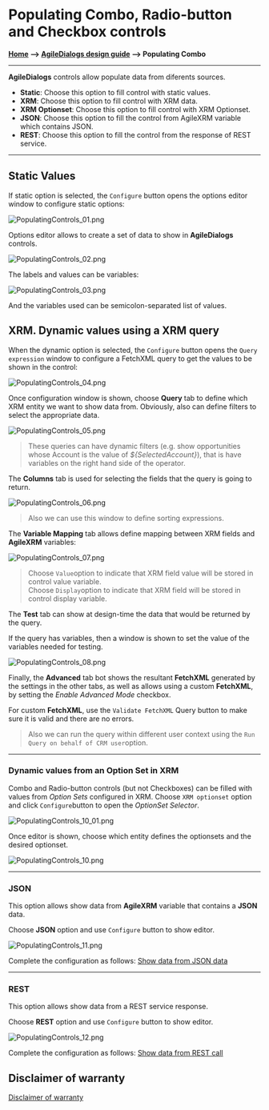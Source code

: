 # Populating Combo, Radio-button and Checkbox controls

**[Home](/) --> [AgileDialogs design guide](/guides/AgileDialogs-DesignGuide.md) --> Populating Combo**

---

**AgileDialogs** controls allow populate data from diferents sources.

- **Static**: Choose this option to fill control with static values.
- **XRM**: Choose this option to fill control with XRM data.
- **XRM Optionset**: Choose this option to fill control with XRM Optionset.
- **JSON**: Choose this option to fill the control from AgileXRM variable which contains JSON.
- **REST**: Choose this option to fill the control from the response of REST service.

---

## Static Values

If static option is selected, the `Configure` button opens the options editor window to configure static options:

![PopulatingControls_01.png](../media/AgileDialogsDesignGuide/PopulatingControls_01.png)

Options editor allows to create a set of data to show in **AgileDialogs** controls.

![PopulatingControls_02.png](../media/AgileDialogsDesignGuide/PopulatingControls_02.png)

The labels and values can be variables:

![PopulatingControls_03.png](../media/AgileDialogsDesignGuide/PopulatingControls_03.png)

And the variables used can be semicolon-separated list of values.

## XRM. Dynamic values using a XRM query

When the dynamic option is selected, the `Configure` button opens the `Query expression` window to configure a FetchXML query to get the values to be shown in the
control:

![PopulatingControls_04.png](../media/AgileDialogsDesignGuide/PopulatingControls_04.png)

Once configuration window is shown, choose **Query** tab to define  which XRM entity we want to show data from. Obviously, also can define filters to select the appropriate data.

![PopulatingControls_05.png](../media/AgileDialogsDesignGuide/PopulatingControls_05.png)

> These queries can have dynamic filters (e.g. show opportunities whose
Account is the value of *\${SelectedAccount}*), that is have variables on the right hand side of the operator.

The **Columns** tab is used for selecting the fields that the query is going
to return.

![PopulatingControls_06.png](../media/AgileDialogsDesignGuide/PopulatingControls_06.png)

> Also we can use this window to define sorting expressions.

The **Variable Mapping** tab allows define mapping between XRM fields and **AgileXRM** variables:

![PopulatingControls_07.png](../media/AgileDialogsDesignGuide/PopulatingControls_07.png)
> Choose `Value`option to indicate that XRM field value will be stored in control value variable.  
> Choose `Display`option to indicate that XRM field will be stored in control display variable.

The **Test** tab can show at design-time the data that would be returned by the query.

If the query has variables, then a window is shown to set the value of the variables needed for testing.

![PopulatingControls_08.png](../media/AgileDialogsDesignGuide/PopulatingControls_08.png)

Finally, the **Advanced** tab bot shows the resultant **FetchXML** generated by the settings
in the other tabs, as well as allows using a custom **FetchXML**, by setting the *Enable Advanced Mode* checkbox.

For custom **FetchXML**, use the `Validate FetchXML` Query button to make sure it is valid and there are no errors.

<!--
Note that an attribute called *ReturnInternalValue* is used in the XML that is not standard FetchXML, and defines if the Formatted Value/Display Value of a field is returned or the internal value (e.g. for Date, Currency,Number, OptionSet, etc. ).

![](../media/AgileDialogsDesignGuide/PopulatingControls_09.png)
-->
> Also we can run the query within different user context using the `Run Query on behalf of CRM user`option.

---

### Dynamic values from an Option Set in XRM

Combo and Radio-button controls (but not Checkboxes) can be filled with values from *Option Sets* configured in XRM. 
Choose `XRM optionset` option and click `Configure`button to open the *OptionSet Selector*.

![PopulatingControls_10_01.png](../media/AgileDialogsDesignGuide/PopulatingControls_10_01.png)

Once editor is shown, choose which entity defines the optionsets and the desired optionset.

![PopulatingControls_10.png](../media/AgileDialogsDesignGuide/PopulatingControls_10.png)

---

### JSON

This option allows show data from **AgileXRM** variable that contains a **JSON** data.

Choose **JSON** option and use `Configure` button to show editor.

![PopulatingControls_11.png](../media/AgileDialogsDesignGuide/PopulatingControls_11.png)

Complete the configuration as follows: [Show data from JSON data](JSONAgileDialogs.md#show-data-from-JSON-data)

---

### REST

This option allows show data from a REST service response.

Choose **REST** option and use `Configure` button to show editor.

![PopulatingControls_12.png](../media/AgileDialogsDesignGuide/PopulatingControls_12.png)

Complete the configuration as follows: [Show data from REST call](JSONAgileDialogs.md#show-data-from-rest-call)

## Disclaimer of warranty

[Disclaimer of warranty](DisclaimerOfWarranty.md)
